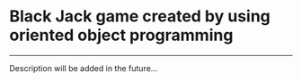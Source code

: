 # Black Jack game created by using oriented object programming
-------------
Description will be added in the future...
